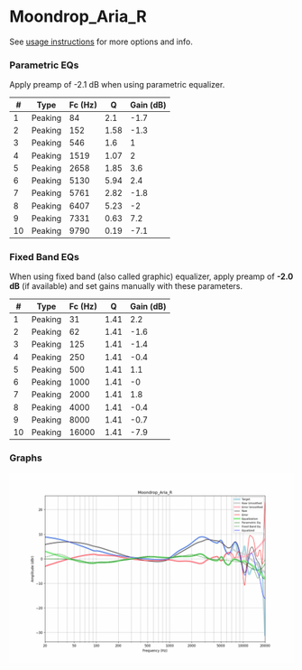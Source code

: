 # Moondrop_Aria_R
See [usage instructions](https://github.com/jaakkopasanen/AutoEq#usage) for more options and info.

### Parametric EQs
Apply preamp of -2.1 dB when using parametric equalizer.

|   # | Type    |   Fc (Hz) |    Q |   Gain (dB) |
|-----|---------|-----------|------|-------------|
|   1 | Peaking |        84 | 2.1  |        -1.7 |
|   2 | Peaking |       152 | 1.58 |        -1.3 |
|   3 | Peaking |       546 | 1.6  |         1   |
|   4 | Peaking |      1519 | 1.07 |         2   |
|   5 | Peaking |      2658 | 1.85 |         3.6 |
|   6 | Peaking |      5130 | 5.94 |         2.4 |
|   7 | Peaking |      5761 | 2.82 |        -1.8 |
|   8 | Peaking |      6407 | 5.23 |        -2   |
|   9 | Peaking |      7331 | 0.63 |         7.2 |
|  10 | Peaking |      9790 | 0.19 |        -7.1 |

### Fixed Band EQs
When using fixed band (also called graphic) equalizer, apply preamp of **-2.0 dB** (if available) and set gains manually with these parameters.

|   # | Type    |   Fc (Hz) |    Q |   Gain (dB) |
|-----|---------|-----------|------|-------------|
|   1 | Peaking |        31 | 1.41 |         2.2 |
|   2 | Peaking |        62 | 1.41 |        -1.6 |
|   3 | Peaking |       125 | 1.41 |        -1.4 |
|   4 | Peaking |       250 | 1.41 |        -0.4 |
|   5 | Peaking |       500 | 1.41 |         1.1 |
|   6 | Peaking |      1000 | 1.41 |        -0   |
|   7 | Peaking |      2000 | 1.41 |         1.8 |
|   8 | Peaking |      4000 | 1.41 |        -0.4 |
|   9 | Peaking |      8000 | 1.41 |        -0.7 |
|  10 | Peaking |     16000 | 1.41 |        -7.9 |

### Graphs
![](./Moondrop_Aria_R.png)
